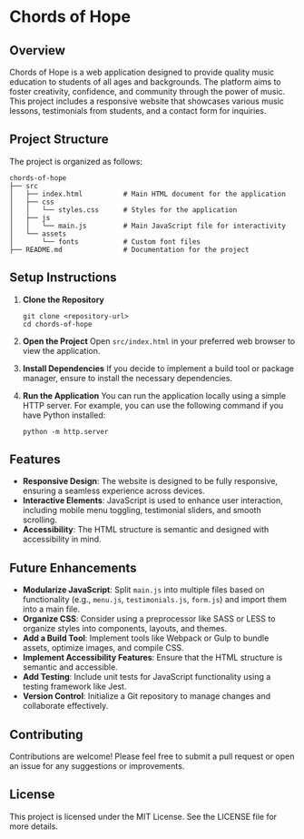 # Chords of Hope

## Overview
Chords of Hope is a web application designed to provide quality music education to students of all ages and backgrounds. The platform aims to foster creativity, confidence, and community through the power of music. This project includes a responsive website that showcases various music lessons, testimonials from students, and a contact form for inquiries.

## Project Structure
The project is organized as follows:

```
chords-of-hope
├── src
│   ├── index.html          # Main HTML document for the application
│   ├── css
│   │   └── styles.css      # Styles for the application
│   ├── js
│   │   └── main.js         # Main JavaScript file for interactivity
│   └── assets
│       └── fonts           # Custom font files
├── README.md               # Documentation for the project
```

## Setup Instructions
1. **Clone the Repository**
   ```
   git clone <repository-url>
   cd chords-of-hope
   ```

2. **Open the Project**
   Open `src/index.html` in your preferred web browser to view the application.

3. **Install Dependencies**
   If you decide to implement a build tool or package manager, ensure to install the necessary dependencies.

4. **Run the Application**
   You can run the application locally using a simple HTTP server. For example, you can use the following command if you have Python installed:
   ```
   python -m http.server
   ```

## Features
- **Responsive Design**: The website is designed to be fully responsive, ensuring a seamless experience across devices.
- **Interactive Elements**: JavaScript is used to enhance user interaction, including mobile menu toggling, testimonial sliders, and smooth scrolling.
- **Accessibility**: The HTML structure is semantic and designed with accessibility in mind.

## Future Enhancements
- **Modularize JavaScript**: Split `main.js` into multiple files based on functionality (e.g., `menu.js`, `testimonials.js`, `form.js`) and import them into a main file.
- **Organize CSS**: Consider using a preprocessor like SASS or LESS to organize styles into components, layouts, and themes.
- **Add a Build Tool**: Implement tools like Webpack or Gulp to bundle assets, optimize images, and compile CSS.
- **Implement Accessibility Features**: Ensure that the HTML structure is semantic and accessible.
- **Add Testing**: Include unit tests for JavaScript functionality using a testing framework like Jest.
- **Version Control**: Initialize a Git repository to manage changes and collaborate effectively.

## Contributing
Contributions are welcome! Please feel free to submit a pull request or open an issue for any suggestions or improvements.

## License
This project is licensed under the MIT License. See the LICENSE file for more details.